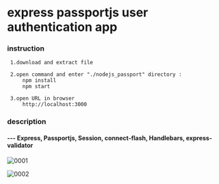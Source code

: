 # express passportjs user authentication app

### instruction
    
     1.download and extract file 
     
     2.open command and enter "./nodejs_passport" directory : 
         npm install
         npm start
     
     3.open URL in browser 
         http://localhost:3000
         
        
### description

####    --- Express, Passportjs, Session, connect-flash, Handlebars, express-validator

![0001](https://user-images.githubusercontent.com/38830527/55522935-f2aa4f00-5654-11e9-8301-1a498628d40b.jpg)

![0002](https://user-images.githubusercontent.com/38830527/55522927-ede59b00-5654-11e9-9648-e5bef3a2019a.jpg)




